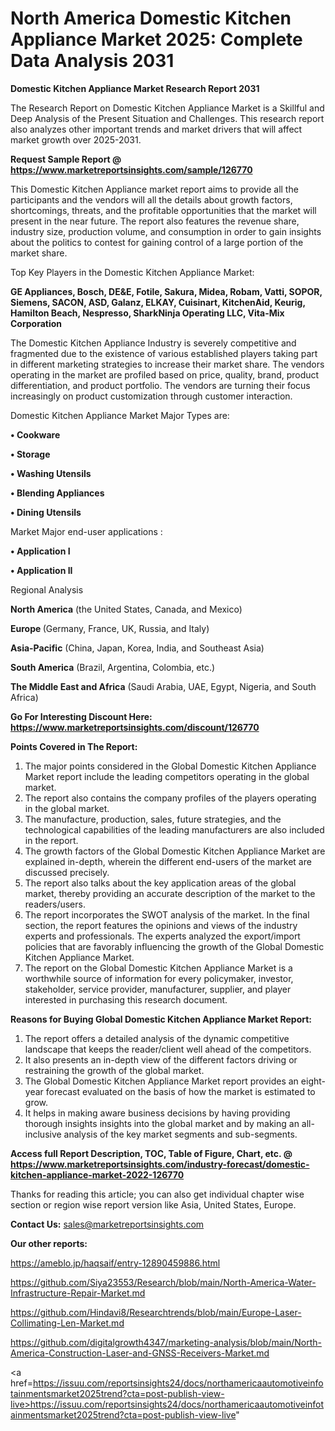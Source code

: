 # North America Domestic Kitchen Appliance Market 2025: Complete Data Analysis 2031

<strong>Domestic Kitchen Appliance Market Research Report 2031</strong>

The Research Report on Domestic Kitchen Appliance Market is a Skillful and Deep Analysis of the Present Situation and Challenges. This research report also analyzes other important trends and market drivers that will affect market growth over 2025-2031.

<strong>Request Sample Report @ <a href=https://www.marketreportsinsights.com/sample/126770>https://www.marketreportsinsights.com/sample/126770</a></strong>

This Domestic Kitchen Appliance market report aims to provide all the participants and the vendors will all the details about growth factors, shortcomings, threats, and the profitable opportunities that the market will present in the near future. The report also features the revenue share, industry size, production volume, and consumption in order to gain insights about the politics to contest for gaining control of a large portion of the market share.

Top Key Players in the Domestic Kitchen Appliance Market:

<strong>GE Appliances, Bosch, DE&E, Fotile, Sakura, Midea, Robam, Vatti, SOPOR, Siemens, SACON, ASD, Galanz, ELKAY, Cuisinart, KitchenAid, Keurig, Hamilton Beach, Nespresso, SharkNinja Operating LLC, Vita-Mix Corporation</strong>

The Domestic Kitchen Appliance Industry is severely competitive and fragmented due to the existence of various established players taking part in different marketing strategies to increase their market share. The vendors operating in the market are profiled based on price, quality, brand, product differentiation, and product portfolio. The vendors are turning their focus increasingly on product customization through customer interaction.

Domestic Kitchen Appliance Market Major Types are:

<strong>• Cookware

• Storage

• Washing Utensils

• Blending Appliances

• Dining Utensils</strong>

Market Major end-user applications :

<strong>• Application I

• Application II</strong>

Regional Analysis

</u><strong><b>North America</b></strong> (the United States, Canada, and Mexico)

<strong><b>Europe </b></strong>(Germany, France, UK, Russia, and Italy)

<strong><b>Asia-Pacific</b></strong> (China, Japan, Korea, India, and Southeast Asia)

<strong><b>South America</b></strong> (Brazil, Argentina, Colombia, etc.)

<strong><b>The Middle East and Africa</b></strong> (Saudi Arabia, UAE, Egypt, Nigeria, and South Africa)

<strong>Go For Interesting Discount Here: <a href=https://www.marketreportsinsights.com/discount/126770>https://www.marketreportsinsights.com/discount/126770</a></strong>

<strong>Points Covered in The Report:</strong>
<ol>
  <li>The major points considered in the Global Domestic Kitchen Appliance Market report include the leading competitors operating in the global market.</li>
  <li>The report also contains the company profiles of the players operating in the global market.</li>
  <li>The manufacture, production, sales, future strategies, and the technological capabilities of the leading manufacturers are also included in the report.</li>
  <li>The growth factors of the Global Domestic Kitchen Appliance Market are explained in-depth, wherein the different end-users of the market are discussed precisely.</li>
  <li>The report also talks about the key application areas of the global market, thereby providing an accurate description of the market to the readers/users.</li>
  <li>The report incorporates the SWOT analysis of the market. In the final section, the report features the opinions and views of the industry experts and professionals. The experts analyzed the export/import policies that are favorably influencing the growth of the Global Domestic Kitchen Appliance Market.</li>
  <li>The report on the Global Domestic Kitchen Appliance Market is a worthwhile source of information for every policymaker, investor, stakeholder, service provider, manufacturer, supplier, and player interested in purchasing this research document.</li>
</ol>
<strong>Reasons for Buying Global Domestic Kitchen Appliance Market Report:</strong>

<ol>
  <li>The report offers a detailed analysis of the dynamic competitive landscape that keeps the reader/client well ahead of the competitors.</li>
  <li>It also presents an in-depth view of the different factors driving or restraining the growth of the global market.</li>
  <li>The Global Domestic Kitchen Appliance Market report provides an eight-year forecast evaluated on the basis of how the market is estimated to grow.</li>
  <li>It helps in making aware business decisions by having providing thorough insights insights into the global market and by making an all-inclusive analysis of the key market segments and sub-segments.</li>
</ol>
<strong>Access full Report Description, TOC, Table of Figure, Chart, etc. @ <a href=https://www.marketreportsinsights.com/industry-forecast/domestic-kitchen-appliance-market-2022-126770>https://www.marketreportsinsights.com/industry-forecast/domestic-kitchen-appliance-market-2022-126770</a></strong>


Thanks for reading this article; you can also get individual chapter wise section or region wise report version like Asia, United States, Europe.

<strong>Contact Us:</strong>
sales@marketreportsinsights.com

<strong>Our other reports:</strong>

<a href=https://ameblo.jp/haqsaif/entry-12890459886.html>https://ameblo.jp/haqsaif/entry-12890459886.html</a>

<a href=https://github.com/Siya23553/Research/blob/main/North-America-Water-Infrastructure-Repair-Market.md>https://github.com/Siya23553/Research/blob/main/North-America-Water-Infrastructure-Repair-Market.md</a>

<a href=https://github.com/Hindavi8/Researchtrends/blob/main/Europe-Laser-Collimating-Len-Market.md>https://github.com/Hindavi8/Researchtrends/blob/main/Europe-Laser-Collimating-Len-Market.md</a>

<a href=https://github.com/digitalgrowth4347/marketing-analysis/blob/main/North-America-Construction-Laser-and-GNSS-Receivers-Market.md>https://github.com/digitalgrowth4347/marketing-analysis/blob/main/North-America-Construction-Laser-and-GNSS-Receivers-Market.md</a>

<a href=https://issuu.com/reportsinsights24/docs/northamericaautomotiveinfotainmentsmarket2025trend?cta=post-publish-view-live>https://issuu.com/reportsinsights24/docs/northamericaautomotiveinfotainmentsmarket2025trend?cta=post-publish-view-live</a>"
